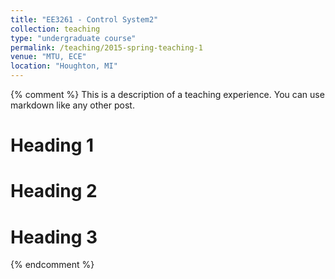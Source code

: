 ```yaml
---
title: "EE3261 - Control System2"
collection: teaching
type: "undergraduate course"
permalink: /teaching/2015-spring-teaching-1
venue: "MTU, ECE"
location: "Houghton, MI"
---
```


{% comment %}
This is a description of a teaching experience. You can use markdown like any other post.

Heading 1
======

Heading 2
======

Heading 3
======
{% endcomment %}
